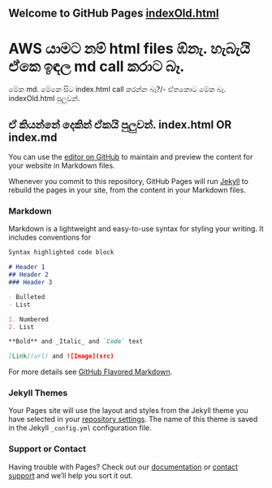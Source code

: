 ## Welcome to GitHub Pages           [indexOld.html](/indexOld.html)
AWS යාමට නම් html files ඹ්නැ.
හැබැයි  ඒකෙ ඉඳල md call කරාට බෑ.
======
මේක md. මේකෙ සිට index.html call කරන්න බෑ?/-
ඒතකොට මේක බෑ. indexOld.html පුලුවන්.

ඒ කියන්නේ දෙකින් ඒකයි පුලුවන්. index.html OR index.md
----

You can use the [editor on GitHub](https://github.com/DharmaShri/CheckApp/edit/gh-pages/index.md) to maintain and preview the content for your website in Markdown files.

Whenever you commit to this repository, GitHub Pages will run [Jekyll](https://jekyllrb.com/) to rebuild the pages in your site, from the content in your Markdown files.

### Markdown

Markdown is a lightweight and easy-to-use syntax for styling your writing. It includes conventions for

```markdown
Syntax highlighted code block

# Header 1
## Header 2
### Header 3

- Bulleted
- List

1. Numbered
2. List

**Bold** and _Italic_ and `Code` text

[Link](url) and ![Image](src)
```

For more details see [GitHub Flavored Markdown](https://guides.github.com/features/mastering-markdown/).

### Jekyll Themes

Your Pages site will use the layout and styles from the Jekyll theme you have selected in your [repository settings](https://github.com/DharmaShri/CheckApp/settings). The name of this theme is saved in the Jekyll `_config.yml` configuration file.

### Support or Contact

Having trouble with Pages? Check out our [documentation](https://docs.github.com/categories/github-pages-basics/) or [contact support](https://github.com/contact) and we’ll help you sort it out.
